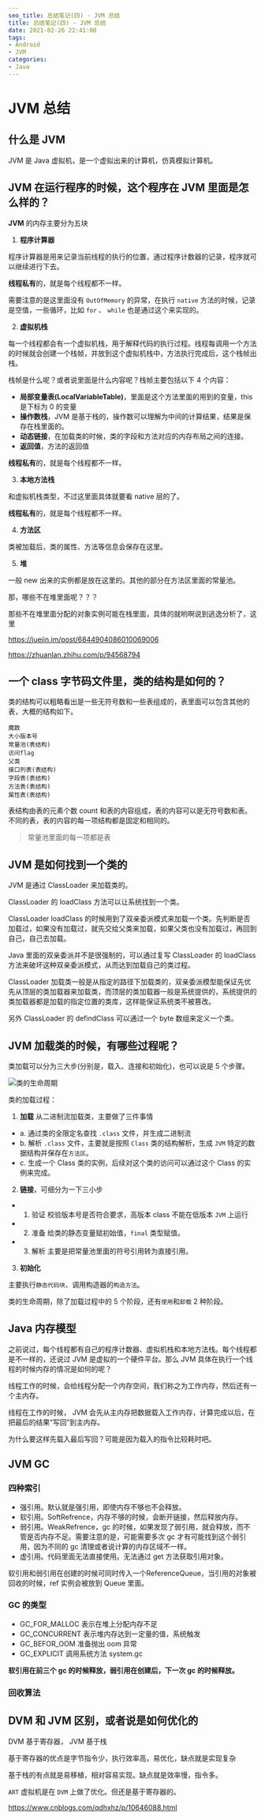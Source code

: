 ```yaml
---
seo_title: 总结笔记(四) - JVM 总结
title: 总结笔记(四) - JVM 总结
date: 2021-02-26 22:41:00
tags:
- Android
- JVM
categories: 
- Java
---
```


# JVM 总结

## 什么是 JVM

JVM 是 Java 虚拟机，是一个虚拟出来的计算机，仿真模拟计算机。

## JVM 在运行程序的时候，这个程序在 JVM 里面是怎么样的？

**JVM** 的内存主要分为五块

1. **程序计算器**

程序计算器是用来记录当前线程的执行的位置，通过程序计数器的记录，程序就可以继续进行下去。

**线程私有**的，就是每个线程都不一样。

需要注意的是这里面没有 `OutOfMemory` 的异常，在执行 `native` 方法的时候，记录是空值，一些循环，比如 `for` 、 `while` 也是通过这个来实现的。

2. **虚拟机栈**

每一个线程都会有一个虚拟机栈，用于解释代码的执行过程。线程每调用一个方法的时候就会创建一个栈帧，并放到这个虚拟机栈中，方法执行完成后，这个栈帧出栈。

栈帧是什么呢？或者说里面是什么内容呢？栈帧主要包括以下 4 个内容：

- **局部变量表(LocalVariableTable)**，里面是这个方法里面的用到的变量，this 是下标为 0 的变量 
- **操作数栈**，JVM 是基于栈的，操作数可以理解为中间的计算结果，结果是保存在栈里面的。
- **动态链接**，在加载类的时候，类的字段和方法对应的内存布局之间的连接。
- **返回值**，方法的返回值

**线程私有**的，就是每个线程都不一样。

3. **本地方法栈**

和虚拟机栈类型，不过这里面具体就要看 native 层的了。

**线程私有**的，就是每个线程都不一样。

4. **方法区**

类被加载后，类的属性、方法等信息会保存在这里。

5. **堆**

一般 new 出来的实例都是放在这里的。其他的部分在方法区里面的常量池。

那，哪些不在堆里面呢？？？

那些不在堆里面分配的对象实例可能在栈里面，具体的就哟啊说到逃逸分析了，这里

https://juejin.im/post/6844904086010069006

https://zhuanlan.zhihu.com/p/94568794


## 一个 class 字节码文件里，类的结构是如何的？

类的结构可以粗略看出是一些无符号数和一些表组成的，表里面可以包含其他的表，大概的结构如下。
```
魔数  
大小版本号 
常量池(表结构) 
访问flag 
父类  
接口列表(表结构) 
字段表(表结构) 
方法表(表结构)  
属性表(表结构)
```
表结构由表的元素个数 count 和表的内容组成，表的内容可以是无符号数和表。不同的表，表的内容的每一项结构都是固定和相同的。

> 常量池里面的每一项都是表

## JVM 是如何找到一个类的

JVM 是通过 ClassLoader 来加载类的。

ClassLoader 的 loadClass 方法可以让系统找到一个类。

ClassLoader loadClass 的时候用到了双亲委派模式来加载一个类。先判断是否加载过，如果没有加载过，就先交给父类来加载，如果父类也没有加载过，再回到自己，自己去加载。

Java 里面的双亲委派并不是很强制的，可以通过复写 ClassLoader 的 loadClass 方法来破坏这种双亲委派模式，从而达到加载自己的类过程。

ClassLoader 加载类一般是从指定的路径下加载类的，双亲委派模型能保证先优先从顶层的类加载器来加载类，而顶层的类加载器一般是系统提供的，系统提供的类加载器都是加载的指定位置的类库，这样能保证系统类不被篡改。

另外 ClassLoader 的 defindClass 可以通过一个 byte 数组来定义一个类。

## JVM 加载类的时候，有哪些过程呢？

类加载可以分为三大步(分别是，载入、连接和初始化)，也可以说是 5 个步骤。

![类的生命周期](https://i.loli.net/2020/08/01/2i3va5CMtkwhWJH.jpg)


类的加载过程：

1. **加载** 从二进制流加载类，主要做了三件事情

- a. 通过类的全限定名查找 `.class` 文件，并生成二进制流
- b. 解析 `.class` 文件，主要就是按照 `Class` 类的结构解析，生成 `JVM` 特定的数据结构并保存在`方法区`。
- c. 生成一个 Class 类的实例，后续对这个类的访问可以通过这个 Class 的实例来完成。

2. **链接**，可细分为一下三小步

- 1. 验证 校验版本号是否符合要求，高版本 class 不能在低版本 `JVM` 上运行
- 2. 准备 给类的静态变量赋初始值，`final` 类型赋值。
- 3. 解析 主要是把常量池里面的符号引用转为直接引用。

3. **初始化**

主要执行`静态代码块`、调用构造器的`构造方法`。

类的生命周期，除了加载过程中的 5 个阶段，还有`使用`和`卸载` 2 种阶段。

## Java 内存模型

之前说过，每个线程都有自己的程序计数器、虚拟机栈和本地方法栈。每个线程都是不一样的，还说过 JVM 是虚拟的一个硬件平台。那么 JVM 具体在执行一个线程的时候内存的情况是如何的呢？

线程工作的时候，会给线程分配一个内存空间，我们称之为工作内存，然后还有一个主内存。

线程在工作的时候， JVM  会先从主内存把数据载入工作内存，计算完成以后，在把最后的结果“写回”到主内存。

为什么要这样先载入最后写回？可能是因为载入的指令比较耗时吧。

## JVM GC 

### 四种索引

- 强引用。默认就是强引用，即使内存不够也不会释放。
- 软引用。SoftRefrence，内存不够的时候，会断开链接，然后释放内存。
- 弱引用。WeakRefrence，gc 的时候，如果发现了弱引用，就会释放，而不管是否内存不足。需要注意的是，可能需要多次 gc 才有可能找到这个弱引用，因为不同的 gc 清理或者说计算的内存区域不一样。
- 虚引用。代码里面无法直接使用。无法通过 get 方法获取引用对象。

软引用和弱引用在创建的时候可同时传入一个ReferenceQueue，当引用的对象被回收的时候，ref 实例会被放到 Queue 里面。

### GC 的类型

- GC_FOR_MALLOC 表示在堆上分配内存不足
- GC_CONCURRENT 表示堆内存达到一定量的值，系统触发
- GC_BEFOR_OOM 准备抛出 oom 异常
- GC_EXPLICIT 调用系统方法  system.gc 

**软引用在前三个 gc 的时候释放，弱引用在创建后，下一次 gc 的时候释放。**

### 回收算法

## DVM  和 JVM 区别，或者说是如何优化的

DVM 基于寄存器， JVM 基于栈

基于寄存器的优点是字节指令少，执行效率高，易优化，缺点就是实现复杂

基于栈的有点就是易移植，相对容易实现。缺点就是效率慢，指令多。

`ART` 虚拟机是在 `DVM` 上做了优化。但还是基于寄存器的。


https://www.cnblogs.com/qdhxhz/p/10646088.html



